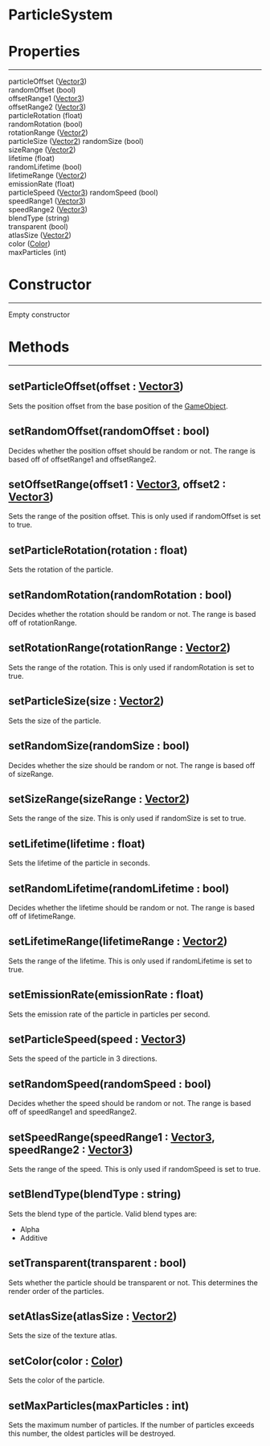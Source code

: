 # ParticleSystem
# Properties
---

particleOffset ([Vector3](../math/Vector3.md))   
randomOffset (bool)   
offsetRange1 ([Vector3](../math/Vector3.md))   
offsetRange2 ([Vector3](../math/Vector3.md))   
particleRotation (float)   
randomRotation (bool)   
rotationRange ([Vector2](../math/Vector2.md))   
particleSize ([Vector2](../math/Vector2.md))
randomSize (bool)   
sizeRange ([Vector2](../math/Vector2.md))   
lifetime (float)   
randomLifetime (bool)   
lifetimeRange ([Vector2](../math/Vector2.md))   
emissionRate (float)   
particleSpeed ([Vector3](../math/Vector3.md))
randomSpeed (bool)   
speedRange1 ([Vector3](../math/Vector3.md))   
speedRange2 ([Vector3](../math/Vector3.md))   
blendType (string)   
transparent (bool)   
atlasSize ([Vector2](../math/Vector2.md))   
color ([Color](../graphics/Color.md))   
maxParticles (int)

   

# Constructor
---
Empty constructor

   
   

# Methods
---

## **setParticleOffset(offset : [Vector3](../math/Vector3.md))**
Sets the position offset from the base position of the [GameObject](../core/gameobject.md).

## **setRandomOffset(randomOffset : bool)**
Decides whether the position offset should be random or not. The range is based off of offsetRange1 and offsetRange2.

## **setOffsetRange(offset1 : [Vector3](../math/Vector3.md), offset2 : [Vector3](../math/Vector3.md))**
Sets the range of the position offset. This is only used if randomOffset is set to true.

## **setParticleRotation(rotation : float)**
Sets the rotation of the particle.

## **setRandomRotation(randomRotation : bool)**
Decides whether the rotation should be random or not. The range is based off of rotationRange.

## **setRotationRange(rotationRange : [Vector2](../math/Vector2.md))**
Sets the range of the rotation. This is only used if randomRotation is set to true.

## **setParticleSize(size : [Vector2](../math/Vector2.md))**
Sets the size of the particle.

## **setRandomSize(randomSize : bool)**
Decides whether the size should be random or not. The range is based off of sizeRange.

## **setSizeRange(sizeRange : [Vector2](../math/Vector2.md))**
Sets the range of the size. This is only used if randomSize is set to true.

## **setLifetime(lifetime : float)**
Sets the lifetime of the particle in seconds.

## **setRandomLifetime(randomLifetime : bool)**
Decides whether the lifetime should be random or not. The range is based off of lifetimeRange.

## **setLifetimeRange(lifetimeRange : [Vector2](../math/Vector2.md))**
Sets the range of the lifetime. This is only used if randomLifetime is set to true.

## **setEmissionRate(emissionRate : float)**
Sets the emission rate of the particle in particles per second.

## **setParticleSpeed(speed : [Vector3](../math/Vector3.md))**
Sets the speed of the particle in 3 directions.

## **setRandomSpeed(randomSpeed : bool)**
Decides whether the speed should be random or not. The range is based off of speedRange1 and speedRange2.

## **setSpeedRange(speedRange1 : [Vector3](../math/Vector3.md), speedRange2 : [Vector3](../math/Vector3.md))**
Sets the range of the speed. This is only used if randomSpeed is set to true.

## **setBlendType(blendType : string)**
Sets the blend type of the particle. Valid blend types are:   
- Alpha
- Additive

## **setTransparent(transparent : bool)**
Sets whether the particle should be transparent or not. This determines the render order of the particles.

## **setAtlasSize(atlasSize : [Vector2](../math/Vector2.md))**
Sets the size of the texture atlas.

## **setColor(color : [Color](../graphics/Color.md))**
Sets the color of the particle.

## **setMaxParticles(maxParticles : int)**
Sets the maximum number of particles. If the number of particles exceeds this number, the oldest particles will be destroyed.